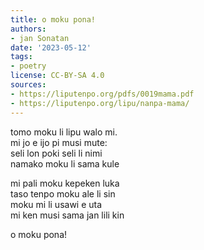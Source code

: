 ```yaml
---
title: o moku pona!
authors:
- jan Sonatan
date: '2023-05-12'
tags:
- poetry
license: CC-BY-SA 4.0
sources:
- https://liputenpo.org/pdfs/0019mama.pdf
- https://liputenpo.org/lipu/nanpa-mama/
---
```


tomo moku li lipu walo mi.  
mi jo e ijo pi musi mute:  
seli lon poki seli li nimi  
namako moku li sama kule

mi pali moku kepeken luka  
taso tenpo moku ale li sin  
moku mi li usawi e uta  
mi ken musi sama jan lili kin

o moku pona!